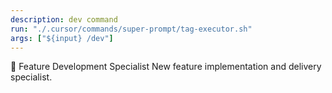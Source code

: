 ```yaml
---
description: dev command
run: "./.cursor/commands/super-prompt/tag-executor.sh"
args: ["${input} /dev"]
---
```


🚀 Feature Development Specialist
New feature implementation and delivery specialist.
